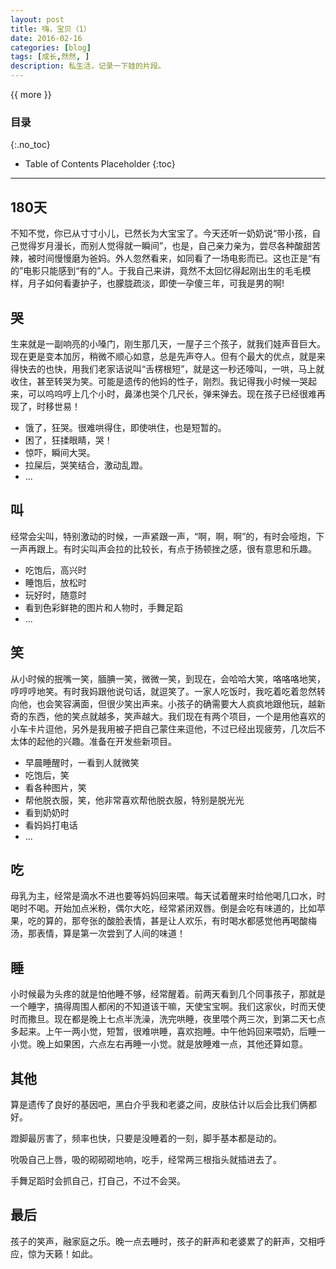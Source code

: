 ```yaml
---
layout: post
title: 嗨，宝贝（1）
date: 2016-02-16
categories: [blog]
tags: [成长,然然, ]
description: 私生活，记录一下娃的片段。
---
```


{{ more }}

### 目录
{:.no_toc}
* Table of Contents Placeholder
{:toc}
----------

## 180天
不知不觉，你已从寸寸小儿，已然长为大宝宝了。今天还听一奶奶说“带小孩，自己觉得岁月漫长，而别人觉得就一瞬间”，也是，自己亲力亲为，尝尽各种酸甜苦辣，被时间慢慢磨为爸妈。外人忽然看来，如同看了一场电影而已。这也正是“有的”电影只能感到“有的”人。于我自己来讲，竟然不太回忆得起刚出生的毛毛模样，月子如何看妻护子，也朦胧疏淡，即使一孕傻三年，可我是男的啊!


## 哭
生来就是一副响亮的小嗓门，刚生那几天，一屋子三个孩子，就我们娃声音巨大。现在更是变本加厉，稍微不顺心如意，总是先声夺人。但有个最大的优点，就是来得快去的也快，用我们老家话说叫“舌楞根短”，就是这一秒还嚎叫，一哄，马上就收住，甚至转哭为笑。可能是遗传的他妈的性子，刚烈。我记得我小时候一哭起来，可以呜呜哼上几个小时，鼻涕也哭个几尺长，弹来弹去。现在孩子已经很难再现了，时移世易！

* 饿了，狂哭。很难哄得住，即使哄住，也是短暂的。
* 困了，狂揉眼睛，哭！
* 惊吓，瞬间大哭。
* 拉屎后，哭笑结合，激动乱蹬。
* ...


## 叫
经常会尖叫，特别激动的时候，一声紧跟一声，“啊，啊，啊”的，有时会哑炮，下一声再跟上。有时尖叫声会拉的比较长，有点于扬顿挫之感，很有意思和乐趣。

* 吃饱后，高兴时
* 睡饱后，放松时
* 玩好时，随意时
* 看到色彩鲜艳的图片和人物时，手舞足蹈
* ...


## 笑
从小时候的抿嘴一笑，腼腆一笑，微微一笑，到现在，会哈哈大笑，咯咯咯地笑，哼哼哼地笑。有时我妈跟他说句话，就逗笑了。一家人吃饭时，我吃着吃着忽然转向他，也会笑容满面，但很少笑出声来。小孩子的确需要大人疯疯地跟他玩，越新奇的东西，他的笑点就越多，笑声越大。我们现在有两个项目，一个是用他喜欢的小车卡片逗他，另外是我用被子把自己蒙住来逗他，不过已经出现疲劳，几次后不太体的起他的兴趣。准备在开发些新项目。

* 早晨睡醒时，一看到人就微笑
* 吃饱后，笑
* 看各种图片，笑
* 帮他脱衣服，笑，他非常喜欢帮他脱衣服，特别是脱光光
* 看到奶奶时
* 看妈妈打电话
* ...


## 吃
母乳为主，经常是滴水不进也要等妈妈回来喂。每天试着醒来时给他喝几口水，时喝时不喝。开始加点米粉，偶尔大吃，经常紧闭双唇。倒是会吃有味道的，比如苹果，吃的算的，那夸张的酸脸表情，甚是让人欢乐，有时喝水都感觉他再喝酸梅汤，那表情，算是第一次尝到了人间的味道！


## 睡
小时候最为头疼的就是怕他睡不够，经常醒着。前两天看到几个同事孩子，那就是一个睡字，搞得周围人都闲的不知道该干嘛，天使宝宝啊。我们这家伙，时而天使时而撒旦。现在都是晚上七点半洗澡，洗完哄睡，夜里喂个两三次，到第二天七点多起来。上午一两小觉，短暂，很难哄睡，喜欢抱睡。中午他妈回来喂奶，后睡一小觉。晚上如果困，六点左右再睡一小觉。就是放睡难一点，其他还算如意。


## 其他
算是遗传了良好的基因吧，黑白介乎我和老婆之间，皮肤估计以后会比我们俩都好。

蹬脚最厉害了，频率也快，只要是没睡着的一刻，脚手基本都是动的。

吮吸自己上唇，吸的砌砌砌地响，吃手，经常两三根指头就插进去了。

手舞足蹈时会抓自己，打自己，不过不会哭。


## 最后
孩子的笑声，融家庭之乐。晚一点去睡时，孩子的鼾声和老婆累了的鼾声，交相呼应，惊为天籁！如此。